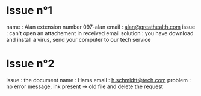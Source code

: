 # Issue n°1
name : Alan
extension number 097-alan
email : alan@greathealth.com
issue : can't open an attachement in received email
solution : you have download and install a virus, send your computer to our tech service
# Issue n°2
issue : the document
name : Hams
email : h.schmidtt@tech.com
problem : no error message, ink present -> old file and delete the request
